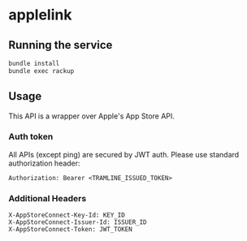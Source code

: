 # applelink

## Running the service

```bash
bundle install
bundle exec rackup
```

## Usage

This API is a wrapper over Apple's App Store API.

### Auth token

All APIs (except ping) are secured by JWT auth. Please use standard authorization header:
```
Authorization: Bearer <TRAMLINE_ISSUED_TOKEN>
```

### Additional Headers

```
X-AppStoreConnect-Key-Id: KEY_ID
X-AppStoreConnect-Issuer-Id: ISSUER_ID
X-AppStoreConnect-Token: JWT_TOKEN
``` 
